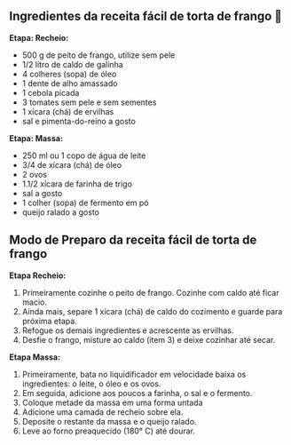 ## Ingredientes da receita fácil de torta de frango :chicken:

**Etapa: Recheio:**

- 500 g de peito de frango, utilize sem pele
- 1/2 litro de caldo de galinha
- 4 colheres (sopa) de óleo
- 1 dente de alho amassado
- 1 cebola picada
- 3 tomates sem pele e sem sementes
- 1 xícara (chá) de ervilhas
- sal e pimenta-do-reino a gosto

**Etapa: Massa:**

- 250 ml ou 1 copo de água de leite
- 3/4 de xícara (chá) de óleo
- 2 ovos
- 1.1/2 xícara de farinha de trigo
- sal a gosto
- 1 colher (sopa) de fermento em pó
- queijo ralado a gosto

## **Modo de Preparo da receita fácil de torta de frango**

**Etapa Recheio:**

1. Primeiramente cozinhe o peito de frango. Cozinhe com caldo até ficar macio.
2. Ainda mais, separe 1 xícara (chá) de caldo do cozimento e guarde para próxima etapa.
3. Refogue os demais ingredientes e acrescente as ervilhas.
4. Desfie o frango, misture ao caldo (item 3) e deixe cozinhar até secar.

**Etapa Massa:**

1. Primeiramente, bata no liquidificador em velocidade baixa os ingredientes: o leite, o óleo e os ovos.
2. Em seguida, adicione aos poucos a farinha, o sal e o fermento.
3. Coloque metade da massa em uma forma untada 
4. Adicione uma camada de recheio sobre ela.
5. Deposite o restante da massa e o queijo ralado.
6. Leve ao forno preaquecido (180° C) até dourar.